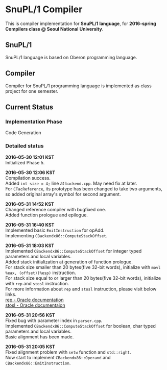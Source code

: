 # SnuPL/1 Compiler
This is compiler implementation for **SnuPL/1 language**,
for **2016-spring Compilers class @ Seoul National University**.

## SnuPL/1
SnuPL/1 language is based on Oberon programming language.  

## Compiler
Compiler for SnuPL/1 programming language is implemented as
class project for one semester.

## Current Status

### Implementation Phase
Code Generation 
  
### Detailed status
**2016-05-30 12:01 KST**  
Initialized Phase 5.  
  
**2016-05-30 12:06 KST**  
Compilation success.  
Added <code>int size = 4;</code> line at <code>backend.cpp</code>. May need fix at later.  
For <code>CTacReference</code>, its prototype has been changed to take two arguments, so added original array's symbol for second argument.  
  
**2016-05-31 14:52 KST**  
Changed reference compiler with bugfixed one.  
Added function prologue and epilogue.  
  
**2016-05-31 16:40 KST**  
Implemented basic <code>EmitInstruction</code> for opAdd.  
Implementing <code>CBackendx86::ComputeStackOffset</code>.  
  
**2016-05-31 18:03 KST**  
Implemented <code>CBackendx86::ComputeStackOffset</code> for integer typed parameters and local variables.  
Added stack initialization at generation of function prologue.  
For stack size smaller than 20 bytes(five 32-bit words), initialize with <code>movl %eax, (offset)(%esp)</code> instruction.  
For stack size equal to or larger than 20 bytes(five 32-bit words), initialize with <code>rep</code> and <code>stosl</code> instruction.   
For more information about <code>rep</code> and <code>stosl</code> instruction, please visit below links.  
[rep - Oracle documentation](https://docs.oracle.com/cd/E19455-01/806-3773/instructionset-64/index.html)  
[stosl - Oracle documentaion](https://docs.oracle.com/cd/E19455-01/806-3773/instructionset-60/index.html)  
  
**2016-05-31 20:56 KST**  
Fixed bug with parameter index in <code>parser.cpp</code>.  
Implemented <code>CBackendx86::ComputeStackOffset</code> for boolean, char typed parameters and local variables.  
Basic alignment has been made.  
  
**2016-05-31 20:05 KST**  
Fixed alignment problem with <code>setw</code> function and <code>std::right</code>.  
Now start to implement <code>CBackendx86::Operand</code> and <code>CBackendx86::EmitInstruction</code>.